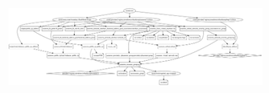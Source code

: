 ![Exercise  3 Diagram](https://github.com/eorochena/Introduction_to_Terraform/blob/main/images/exercise_3.svg)
